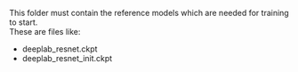 
This folder must contain the reference models which are needed for training to start.  
These are files like:
* deeplab_resnet.ckpt
* deeplab_resnet_init.ckpt